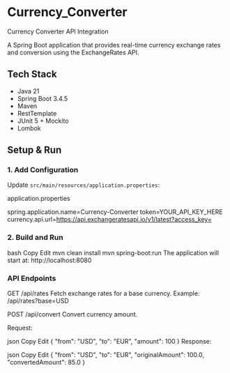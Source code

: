 # Currency_Converter
Currency Converter API Integration

A Spring Boot application that provides real-time currency exchange rates and conversion using the ExchangeRates API.

## Tech Stack

- Java 21  
- Spring Boot 3.4.5  
- Maven  
- RestTemplate  
- JUnit 5 + Mockito  
- Lombok  

## Setup & Run

### 1. Add Configuration

Update `src/main/resources/application.properties`:

application.properties

spring.application.name=Currency-Converter
token=YOUR_API_KEY_HERE
currency.api.url=https://api.exchangeratesapi.io/v1/latest?access_key=

### 2. Build and Run
bash
Copy
Edit
mvn clean install
mvn spring-boot:run
The application will start at: http://localhost:8080

### API Endpoints
GET /api/rates
Fetch exchange rates for a base currency.
Example: /api/rates?base=USD

POST /api/convert
Convert currency amount.

Request:

json
Copy
Edit
{
  "from": "USD",
  "to": "EUR",
  "amount": 100
}
Response:

json
Copy
Edit
{
  "from": "USD",
  "to": "EUR",
  "originalAmount": 100.0,
  "convertedAmount": 85.0
}


